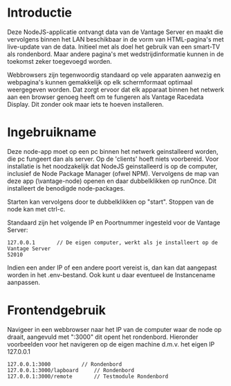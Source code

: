 # Introductie
Deze NodeJS-applicatie ontvangt data van de Vantage Server en maakt die vervolgens binnen het LAN beschikbaar in de vorm van HTML-pagina's met live-update van de data. Initieel met als doel het gebruik van een smart-TV als rondenbord. Maar andere pagina's met wedstrijdinformatie kunnen in de toekomst zeker toegevoegd worden.

Webbrowsers zijn tegenwoordig standaard op vele apparaten aanwezig en webpagina's kunnen gemakkelijk op elk schermformaat optimaal weergegeven worden. Dat zorgt ervoor dat elk apparaat binnen het netwerk aan een browser genoeg heeft om te fungeren als Vantage Racedata Display. Dit zonder ook maar iets te hoeven installeren.

# Ingebruikname
Deze node-app moet op een pc binnen het netwerk geinstalleerd worden, die pc fungeert dan als server. Op de 'clients' hoeft niets voorbereid. Voor installatie is het noodzakelijk dat NodeJS geinstalleerd is op de computer, inclusief de Node Package Manager (ofwel NPM). Vervolgens de map van deze app (\vantage-node) openen en daar dubbelklikken op runOnce. Dit installeert de benodigde node-packages.

Starten kan vervolgens door te dubbelklikken op "start". Stoppen van de node kan met ctrl-c.

Standaard zijn het volgende IP en Poortnummer ingesteld voor de Vantage Server:

	127.0.0.1		// De eigen computer, werkt als je installeert op de Vantage Server
	52010
	
Indien een ander IP of een andere poort vereist is, dan kan dat aangepast worden in het .env-bestand. Ook kunt u daar eventueel de Instancename aanpassen.

# Frontendgebruik
Navigeer in een webbrowser naar het IP van de computer waar de node op draait, aangevuld met ":3000" dit opent het rondenbord. Hieronder voorbeelden voor het navigeren op de eigen machine d.m.v. het eigen IP 127.0.0.1

	127.0.0.1:3000			// Rondenbord
	127.0.0.1:3000/lapboard		// Rondenbord
	127.0.0.1:3000/remote		// Testmodule Rondenbord
